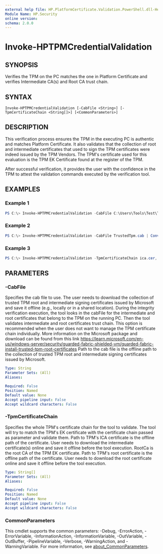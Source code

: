 ```yaml
---
external help file: HP.PlatformCertificate.Validation.PowerShell.dll-Help.xml
Module Name: HP.Security
online version:
schema: 2.0.0
---
```


# Invoke-HPTPMCredentialValidation

## SYNOPSIS
Verifies the TPM on the PC matches the one in Platform Certificate and verifies Intermediate CA(s) and Root CA trust chain.

## SYNTAX

```
Invoke-HPTPMCredentialValidation [-CabFile <String>] [-TpmCertificateChain <String[]>] [<CommonParameters>]
```

## DESCRIPTION
This verification process ensures the TPM in the executing PC is authentic and matches Platform Certificate. It also validates that the collection of root and intermediate certificates that used to sign the TPM certificates were indeed issued by the TPM Vendors.
The TPM's certificate used for this evaluation is the TPM EK Certificate found at the register of the TPM.

After successful verification, it provides the user with the confidence in the TPM to attest the validation commands executed by the verification tool.

## EXAMPLES

### Example 1
```powershell
PS C:\> Invoke-HPTPMCredentialValidation -CabFile C:\Users\Tools\Test\TrustedTpm.cab
```

### Example 2
```powershell
PS C:\> Invoke-HPTPMCredentialValidation -CabFile TrustedTpm.cab | ConvertTo-Json -Depth 8
```

### Example 3
```powershell
PS C:\> Invoke-HPTPMCredentialValidation -TpmCertificateChain ica.cer, rootCa.cer
```

## PARAMETERS

### -CabFile
Specifies the cab file to use. The user needs to download the collection of trusted TPM root and intermediate signing certificates issued by Microsoft and save it offline (e.g., locally or in a shared location). During the integrity verification execution, the tool looks in the cabFile for the intermediate and root certificates that belong to the TPM on the running PC. Then the tool validates intermediate and root certificates trust chain.
This option is recommended when the user does not want to manage the TPM certificate chain individually. More information on the Microsoft package and download can be found from this link https://learn.microsoft.com/en-us/windows-server/security/guarded-fabric-shielded-vm/guarded-fabric-install-trusted-tpm-root-certificates
Path to the cab file is the offline path to the collection of trusted TPM root and intermediate signing certificates issued by Microsoft.

```yaml
Type: String
Parameter Sets: (All)
Aliases:

Required: False
Position: Named
Default value: None
Accept pipeline input: False
Accept wildcard characters: False
```

### -TpmCertificateChain
Specifies the whole TPM's certificate chain for the tool to validate. The tool will try to match the TPM's EK certificate with the certificate chain passed as parameter and validate them.
Path to TPM's ICA certificate is the offline path of the certificate. User needs to download the intermediate certificate(s) online and save it offline before the tool execution.
RootCa is the root CA of the TPM EK certificate.
Path to TPM's root certificate is the offline path of the certificate. User needs to download the root certificate online and save it offline before the tool execution.
```yaml
Type: String[]
Parameter Sets: (All)
Aliases:

Required: False
Position: Named
Default value: None
Accept pipeline input: False
Accept wildcard characters: False
```

### CommonParameters
This cmdlet supports the common parameters: -Debug, -ErrorAction, -ErrorVariable, -InformationAction, -InformationVariable, -OutVariable, -OutBuffer, -PipelineVariable, -Verbose, -WarningAction, and -WarningVariable. For more information, see [about_CommonParameters](http://go.microsoft.com/fwlink/?LinkID=113216).
